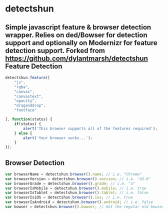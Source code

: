# detectshun
Simple javascript feature &amp; browser detection wrapper. Relies on ded/Bowser for detection support and optionally on Modernizr for feature detection support.
Forked from https://github.com/dylantmarsh/detectshun
Feature Detection
---

```js
detectshun.feature([
    "js",
    "rgba",
    "canvas",
    "canvastext",
    "opacity",
    "draganddrop",
    "fontface"

], function(status) {
    if(status) {
        alert('This browser supports all of the features required');
    } else {
        alert('Your browser sucks...');
    }
});
```


Browser Detection
---

```js
var browserName = detectshun.browser().name; // i.e. "Chrome"
var browserVersion = detectshun.browser().version; // i.e. "43.0"
var browserGrade = detectshun.browser().grade; // i.e. "a"
var browserIsMobile = detectshun.browser().mobile; // i.e. true
var browserIsTablet = detectshun.browser().tablet; // i.e. false
var browserIsiOS = detectshun.browser().ios; // i.e. true
var browserIsAndroid = detectshun.browser().android; // i.e. false
var bowser = detectshun.browser().bowser; // Get the regular old bowser object
```



